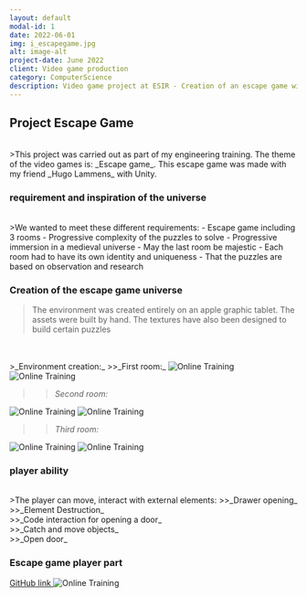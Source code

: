 ```yaml
---
layout: default
modal-id: 1
date: 2022-06-01
img: i_escapegame.jpg
alt: image-alt
project-date: June 2022
client: Video game production
category: ComputerScience
description: Video game project at ESIR - Creation of an escape game with Unity. Creation of 3d assets for the environment
---
```


## Project Escape Game
<br/>
>This project was carried out as part of my engineering training. The theme of the video games is: _Escape game_. This escape game was made with my friend _Hugo Lammens_ with Unity.
<br/>

### requirement and inspiration of the universe 
<br/>
>We wanted to meet these different requirements:
- Escape game including 3 rooms
- Progressive complexity of the puzzles to solve
- Progressive immersion in a medieval universe
- May the last room be majestic
- Each room had to have its own identity and uniqueness
- That the puzzles are based on observation and research

### Creation of the escape game universe
>The environment was created entirely on an apple graphic tablet. The assets were built by hand. The textures have also been designed to build certain puzzles
<br/>
<br/>
>_Environment creation:_
>>_First room:_
<img src = "{{ site.baseurl }}/img/portfolio/i_escape_step5.png " class = "img-responsive" alt = "Online Training">
<img src = "{{ site.baseurl }}/img/portfolio/i_escape_step6.png " class = "img-responsive" alt = "Online Training">

>>_Second room:_
<img src = "{{ site.baseurl }}/img/portfolio/i_escape_step3.png " class = "img-responsive" alt = "Online Training">
<img src = "{{ site.baseurl }}/img/portfolio/i_escape_step4.png " class = "img-responsive" alt = "Online Training">

>>_Third room:_
<img src = "{{ site.baseurl }}/img/portfolio/i_escape_step1.png " class = "img-responsive" alt = "Online Training">
<img src = "{{ site.baseurl }}/img/portfolio/i_escape_step2.png " class = "img-responsive" alt = "Online Training">

### player ability

<br/>
>The player can move, interact with external elements:
>>_Drawer opening_<br/>
>>_Element Destruction_<br/>
>>_Code interaction for opening a door_<br/>
>>_Catch and move objects_<br/>
>>_Open door_<br/>

### Escape game player part

><a href="https://github.com/labougit/EscapeGame">
GitHub link
</a>
<img src = "{{ site.baseurl }}/img/portfolio/v_escape_step1.gif " class = "img-responsive" alt = "Online Training">
